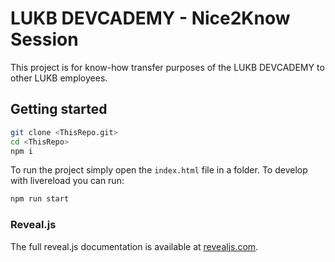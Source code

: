 # LUKB DEVCADEMY - Nice2Know Session

This project is for know-how transfer purposes of the LUKB DEVCADEMY to other LUKB employees.

## Getting started

```bash
git clone <ThisRepo.git>
cd <ThisRepo>
npm i
```

To run the project simply open the `index.html` file in a folder.
To develop with livereload you can run:

```bash
npm run start
```

### Reveal.js

The full reveal.js documentation is available at [revealjs.com](https://revealjs.com).
